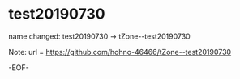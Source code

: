 # test20190730

name changed: test20190730 -> tZone--test20190730

Note: 	url = https://github.com/hohno-46466/tZone--test20190730

-EOF-
